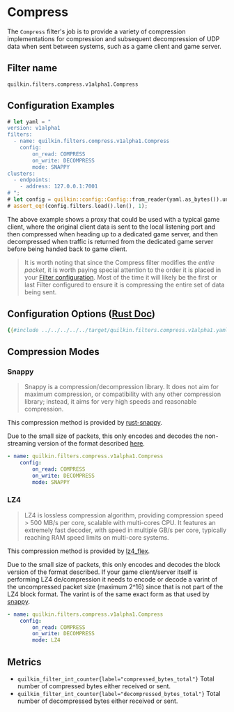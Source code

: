 # Compress

The `Compress` filter's job is to provide a variety of compression implementations for compression
and subsequent decompression of UDP data when sent between systems, such as a game client and game server.

## Filter name

```text
quilkin.filters.compress.v1alpha1.Compress
```

## Configuration Examples

```rust
# let yaml = "
version: v1alpha1
filters:
  - name: quilkin.filters.compress.v1alpha1.Compress
    config:
        on_read: COMPRESS
        on_write: DECOMPRESS
        mode: SNAPPY
clusters:
  - endpoints:
    - address: 127.0.0.1:7001
# ";
# let config = quilkin::config::Config::from_reader(yaml.as_bytes()).unwrap();
# assert_eq!(config.filters.load().len(), 1);
```

The above example shows a proxy that could be used with a typical game client, where the original client data is
sent to the local listening port and then compressed when heading up to a dedicated game server, and then
decompressed when traffic is returned from the dedicated game server before being handed back to game client.

> It is worth noting that since the Compress filter modifies the *entire packet*, it is worth paying special
  attention to the order it is placed in your [Filter configuration](../filters.md). Most of the time it will likely be
  the first or last Filter configured to ensure it is compressing the entire set of data being sent.

## Configuration Options ([Rust Doc](../../../../api/quilkin/filters/compress/struct.Config.html))

```yaml
{{#include ../../../../../target/quilkin.filters.compress.v1alpha1.yaml}}
```

## Compression Modes

### Snappy

> Snappy is a compression/decompression library. It does not aim for maximum compression, or compatibility with any
> other compression library; instead, it aims for very high speeds and reasonable compression.

This compression method is provided by [rust-snappy](https://github.com/BurntSushi/rust-snappy).

Due to the small size of packets, this only encodes and decodes the non-streaming version of the format described [here](https://github.com/google/snappy/blob/main/format_description.txt).

```yaml
- name: quilkin.filters.compress.v1alpha1.Compress
    config:
        on_read: COMPRESS
        on_write: DECOMPRESS
        mode: SNAPPY
```

### LZ4

> LZ4 is lossless compression algorithm, providing compression speed > 500 MB/s per core, scalable with multi-cores CPU.
> It features an extremely fast decoder, with speed in multiple GB/s per core, typically reaching RAM speed limits on
> multi-core systems.

This compression method is provided by [lz4_flex](https://github.com/PSeitz/lz4_flex).

Due to the small size of packets, this only encodes and decodes the block version of the format described. If your game client/server itself is performing LZ4 de/compression it needs to encode or
decode a varint of the uncompressed packet size (maximum 2^16) since that is not part of the LZ4 block
format. The varint is of the same exact form as that used by [snappy](https://github.com/google/snappy/blob/27f34a580be4a3becf5f8c0cba13433f53c21337/format_description.txt#L20-L25).

```yaml
- name: quilkin.filters.compress.v1alpha1.Compress
    config:
        on_read: COMPRESS
        on_write: DECOMPRESS
        mode: LZ4
```

## Metrics

* `quilkin_filter_int_counter{label="compressed_bytes_total"}`
  Total number of compressed bytes either received or sent.
* `quilkin_filter_int_counter{label="decompressed_bytes_total"}`
  Total number of decompressed bytes either received or sent.
